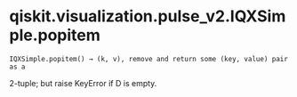 # qiskit.visualization.pulse\_v2.IQXSimple.popitem

`IQXSimple.popitem() → (k, v), remove and return some (key, value) pair as a`

2-tuple; but raise KeyError if D is empty.

